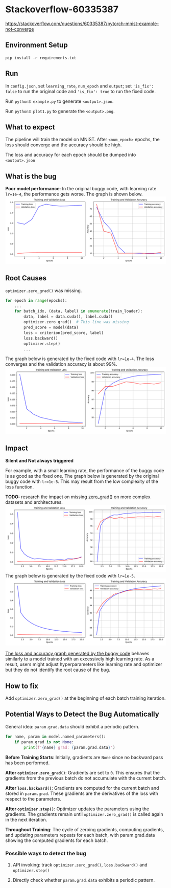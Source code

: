 # Stackoverflow-60335387

https://stackoverflow.com/questions/60335387/pytorch-mnist-example-not-converge

## Environment Setup

`pip install -r requirements.txt`

## Run

In `config.json`, set `learning_rate`, `num_epoch` and `output`; set `'is_fix': false` to run the original code and `'is_fix': true` to run the fixed code.

Run `python3 example.py` to generate `<output>.json`.

Run `python3 plot1.py` to generate the `<output>.png`.


## What to expect

The pipeline will train the model on MNIST. After `<num_epoch>` epochs, the loss should converge and the accuracy should be high.

The loss and accuracy for each epoch should be dumped into `<output>.json`

## What is the bug

**Poor model performance**: In the original buggy code, with learning rate `lr=1e-4`, the performance gets worse. The graph is shown below.
![origin_lr1e-4.png](./origin_lr1e-4.png)


## Root Causes

`optimizer.zero_grad()` was missing.

```python
for epoch in range(epochs):
    ...
    for batch_idx, (data, label) in enumerate(train_loader):
        data, label = data.cuda(), label.cuda()
        optimizer.zero_grad()  # This line was missing
        pred_score = model(data)
        loss = criterion(pred_score, label)
        loss.backward()
        optimizer.step()
        ...
```
The graph below is generated by the fixed code with `lr=1e-4`. The loss converges and the validation accuracy is about 99%.
![fix_lr1e-4.png](./fix_lr1e-4.png)
## Impact


**Silent and Not always triggered**

For example, with a small learning rate, the performance of the buggy code is as good as the fixed one. The graph below is generated by the original buggy code with `lr=1e-5`. This may result from the low complexity of the loss function. 

**TODO:** research the impact on missing zero_grad() on more complex datasets and architectures.
![origin_lr1e-5.png](./origin_lr1e-5.png)
The graph below is generated by the fixed code with `lr=1e-5`.
![fix_lr1e-5.png](./fix_lr1e-5.png)

[The loss and accuracy graph generated by the buggy code](./origin_lr1e-4.png) behaves similarly to a model trained with an excessively high learning rate. As a result, users might adjust hyperparameters like learning rate and optimizer but they do not identify the root cause of the bug.



## How to fix

Add `optimizer.zero_grad()` at the beginning of each batch training iteration.

## Potential Ways to Detect the Bug Automatically

General idea: `param.grad.data` should exhibit a periodic pattern.

```python
for name, param in model.named_parameters():
    if param.grad is not None:
        print(f'{name} grad: {param.grad.data}')
```

**Before Training Starts**: Initially, gradients are `None` since no backward pass has been performed.

**After `optimizer.zero_grad()`**: Gradients are set to `0`. This ensures that the gradients from the previous batch do not accumulate with the current batch.

**After `loss.backward()`**: Gradients are computed for the current batch and stored in `param.grad`. These gradients are the derivatives of the loss with respect to the parameters.

**After `optimizer.step()`**: Optimizer updates the parameters using the gradients. The gradients remain until `optimizer.zero_grad()` is called again in the next iteration.

**Throughout Training**: The cycle of zeroing gradients, computing gradients, and updating parameters repeats for each batch, with param.grad.data showing the computed gradients for each batch.

### Possible ways to detect the bug

1. API invoking: track `optimizer.zero_grad()`, `loss.backward()` and `optimizer.step()`

2. Directly check whether `param.grad.data` exhibits a periodic pattern. 

